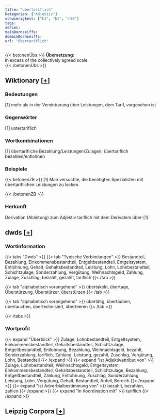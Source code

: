 ```yaml
---
title: "übertariflich"
kategorien: ["Adjektiv"]
schwierigkeit: ["k1", "h2", "r20"]
tags:
series:
mainDornseiffs:
domainDornseiffs:
url: "übertariflich"
---
```


{{< betonenÜbs >}}
**Übersetzung:**  
in excess of the collectively agreed scale  
{{< /betonenÜbs >}}

## Wiktionary [[+](https://de.wiktionary.org/wiki/übertariflich)]

### Bedeutungen
[1] mehr als in der Vereinbarung über Leistungen, dem Tarif, vorgesehen ist  

### Gegenwörter
[1] untertariflich  

### Wortkombinationen
[1] übertarifliche Bezahlung/Leistungen/Zulagen, übertariflich bezahlen/entlohnen  

### Beispiele
{{< betonenZB >}}
[1] Man versuchte, die benötigten Spezialisten mit übertariflichen Leistungen zu locken.  

{{< /betonenZB >}}
### Herkunft
Derivation (Ableitung) zum Adjektiv tariflich mit dem Derivatem über-[1]  



## dwds [[+](https://www.dwds.de/wb/übertariflich)]

### Wortinformation
{{< tabs "Dwds" >}}
{{< tab "Typische Verbindungen" >}}
Bestandteil, Bezahlung, Einkommensbestandteil, Entgeltbestandteil, Entgeltsystem, Entlohnung, Gehalt, Gehaltsbestandteil, Leistung, Lohn, Lohnbestandteil, Schichtzulage, Sonderzahlung, Vergütung, Weihnachtsgeld, Zahlung, Zulage, Zuschlag, bezahlt, gezahlt, tariflich
{{< /tab >}}

{{< tab "alphabetisch vorangehend" >}}
übertakeln, übertage, Überstürzung, Überstürzer, überstürzen
{{< /tab >}}

{{< tab "alphabetisch vorangehend" >}}
übertätig, übertäuben, übertauchen, übertechnisiert, überteeren
{{< /tab >}}

{{< /tabs >}}

### Wortprofil
{{< expand "Überblick" >}} Zulage, Lohnbestandteil, Entgeltsystem, Einkommensbestandteil, Gehaltsbestandteil, Schichtzulage, Entgeltbestandteil, Entlohnung, Bezahlung, Weihnachtsgeld, bezahlt, Sonderzahlung, tariflich, Zahlung, Leistung, gezahlt, Zuschlag, Vergütung, Lohn, Bestandteil {{< /expand >}}
{{< expand "ist Adjektivattribut von" >}} Zulage, Lohnbestandteil, Weihnachtsgeld, Entgeltsystem, Einkommensbestandteil, Gehaltsbestandteil, Schichtzulage, Bezahlung, Entgeltbestandteil, Zahlung, Entlohnung, Zuschlag, Sonderzahlung, Leistung, Lohn, Vergütung, Gehalt, Bestandteil, Anteil, Bereich {{< /expand >}}
{{< expand "ist Adverbialbestimmung von" >}} bezahlt, bezahlen, zahlen {{< /expand >}}
{{< expand "in Koordination mit" >}} tariflich {{< /expand >}}

## Leipzig Corpora [[+](https://corpora.uni-leipzig.de/en/res?word=übertariflich&corpusId=deu_newscrawl-public_2018)]

